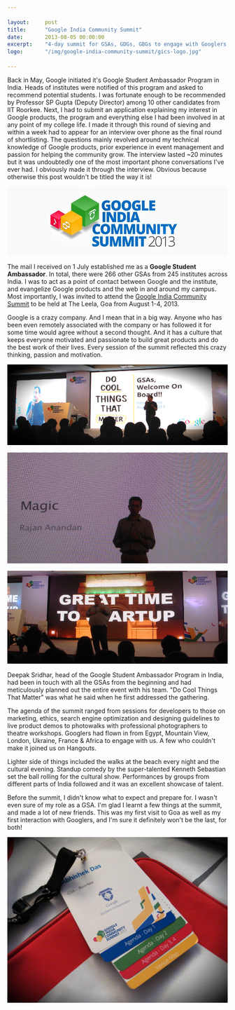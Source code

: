 ```yaml
---

layout:     post
title:      "Google India Community Summit"
date:       2013-08-05 00:00:00
excerpt:    "4-day summit for GSAs, GDGs, GBGs to engage with Googlers in Goa"
logo:       "/img/google-india-community-summit/gics-logo.jpg"

---
```


Back in May, Google initiated it's Google Student Ambassador Program in India. Heads of institutes were notified of this program and asked to recommend potential students. I was fortunate enough to be recommended by Professor SP Gupta (Deputy Director) among 10 other candidates from IIT Roorkee. Next, I had to submit an application explaining my interest in Google products, the program and everything else I had been involved in at any point of my college life. I made it through this round of sieving and within a week had to appear for an interview over phone as the final round of shortlisting. The questions mainly revolved around my technical knowledge of Google products, prior experience in event management and passion for helping the community grow. The interview lasted ~20 minutes but it was undoubtedly one of the most important phone conversations I've ever had. I obviously made it through the interview. Obvious because otherwise this post wouldn't be titled the way it is!

![](/img/google-india-community-summit/gics-logo.jpg)

The mail I received on 1 July established me as a **Google Student Ambassador**. In total, there were 266 other GSAs from 245 institutes across India. I was to act as a point of contact between Google and the institute, and evangelize Google products and the web in and around my campus. Most importantly, I was invited to attend the [Google India Community Summit](http://www.google.com/intl/ALL_in/events/gics/) to be held at The Leela, Goa from August 1-4, 2013.

Google is a crazy company. And I mean that in a big way. Anyone who has been even remotely associated with the company or has followed it for some time would agree without a second thought. And it has a culture that keeps everyone motivated and passionate to build great products and do the best work of their lives. Every session of the summit reflected this crazy thinking, passion and motivation.

![](/img/google-india-community-summit/deepak-sridhar.jpg)

![](/img/google-india-community-summit/magic.jpg)

![](/img/google-india-community-summit/startup.jpg)

Deepak Sridhar, head of the Google Student Ambassador Program in India, had been in touch with all the GSAs from the beginning and had meticulously planned out the entire event with his team. "Do Cool Things That Matter" was what he said when he first addressed the gathering.

The agenda of the summit ranged from sessions for developers to those on marketing, ethics, search engine optimization and designing guidelines to live product demos to photowalks with professional photographers to theatre workshops. Googlers had flown in from Egypt, Mountain View, London, Ukraine, France & Africa to engage with us. A few who couldn't make it joined us on Hangouts.

Lighter side of things included the walks at the beach every night and the cultural evening. Standup comedy by the super-talented Kenneth Sebastian set the ball rolling for the cultural show. Performances by groups from different parts of India followed and it was an excellent showcase of talent.

Before the summit, I didn't know what to expect and prepare for. I wasn't even sure of my role as a GSA. I'm glad I learnt a few things at the summit, and made a lot of new friends. This was my first visit to Goa as well as my first interaction with Googlers, and I'm sure it definitely won't be the last, for both!

![](/img/google-india-community-summit/swag.jpg)
